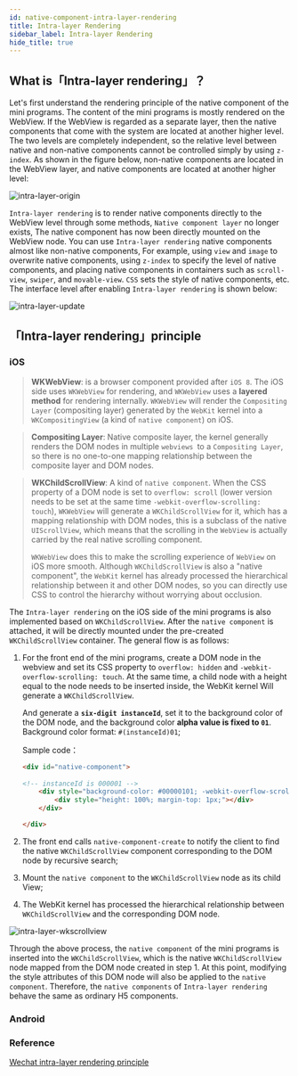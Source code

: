 ```yaml
---
id: native-component-intra-layer-rendering
title: Intra-layer Rendering
sidebar_label: Intra-layer Rendering
hide_title: true
---
```


## What is「Intra-layer rendering」？

Let's first understand the rendering principle of the native component of the mini programs. The content of the mini programs is mostly rendered on the WebView. If the WebView is regarded as a separate layer, then the native components that come with the system are located at another higher level. The two levels are completely independent, so the relative level between native and non-native components cannot be controlled simply by using `z-index`. As shown in the figure below, non-native components are located in the WebView layer, and native components are located at another higher level:

![intra-layer-origin](https://static.devfdg.net/static/mono-static/docs-ui/img/intra-layer-origin.jpg)

`Intra-layer rendering` is to render native components directly to the WebView level through some methods, `Native component layer` no longer exists, The native component has now been directly mounted on the WebView node. You can use `Intra-layer rendering` native components almost like non-native components, For example, using `view` and `image` to overwrite native components, using `z-index` to specify the level of native components, and placing native components in containers such as `scroll-view`, `swiper`, and `movable-view`. `CSS` sets the style of native components, etc. The interface level after enabling `Intra-layer rendering` is shown below:

![intra-layer-update](https://static.devfdg.net/static/mono-static/docs-ui/img/intra-layer-update.jpg)

## 「Intra-layer rendering」principle

### iOS

> **WKWebView**: is a browser component provided after `iOS 8`. The iOS side uses `WKWebView` for rendering, and `WKWebView` uses a **layered method** for rendering internally. `WKWebView` will render the `Compositing Layer` (compositing layer) generated by the `WebKit` kernel into a `WKCompositingView` (a kind of  `native component`) on iOS.

>**Compositing Layer**: Native composite layer, the kernel generally renders the DOM nodes in multiple `webviews `to a `Compositing Layer`, so there is no one-to-one mapping relationship between the composite layer and DOM nodes.

>**WKChildScrollView**: A kind of `native component`. When the CSS property of a DOM node is set to `overflow: scroll` (lower version needs to be set at the same time `-webkit-overflow-scrolling: touch`), `WKWebView` will generate a `WKChildScrollView` for it, which has a mapping relationship with DOM nodes, this is a subclass of the native `UIScrollView`, which means that the scrolling in the `WebView` is actually carried by the real native scrolling component. 
>
>`WKWebView` does this to make the scrolling experience of `WebView` on iOS more smooth. Although `WKChildScrollView` is also a "native component", the `WebKit` kernel has already processed the hierarchical relationship between it and other DOM nodes, so you can directly use CSS to control the hierarchy without worrying about occlusion.

The `Intra-layer rendering` on the iOS side of the mini programs is also implemented based on `WKChildScrollView`. After the `native component` is attached, it will be directly mounted under the pre-created `WKChildScrollView` container. The general flow is as follows:

1. For the front end of the mini programs, create a DOM node in the webview and set its CSS property to `overflow: hidden` and `-webkit-overflow-scrolling: touch`. At the same time, a child node with a height equal to the node needs to be inserted inside, the WebKit kernel Will generate a `WKChildScrollView`. 

   And generate a **`six-digit instanceId`**, set it to the background color of the DOM node, and the background color **alpha value is fixed to `01`**. Background color format: `#(instanceId)01`;

   Sample code：

   ```html
   <div id="native-component">
     
   <!-- instanceId is 000001 -->
       <div style="background-color: #00000101; -webkit-overflow-scrolling: touch; overflow: scroll; position: absolute; width: 100%; height: 100%; top: 0px; left: 0px; background-position: initial initial; background-repeat: initial initial;">
           <div style="height: 100%; margin-top: 1px;"></div>
       </div>
   
   </div>
   ```

2. The front end calls `native-component-create` to notify the client to find the native `WKChildScrollView` component corresponding to the DOM node by recursive search;

3. Mount the `native component` to the `WKChildScrollView` node as its child View;

4. The WebKit kernel has processed the hierarchical relationship between `WKChildScrollView` and the corresponding DOM node.

![intra-layer-wkscrollview](https://static.devfdg.net/static/mono-static/docs-ui/img/intra-layer-wkscrollview.jpg)

Through the above process, the `native component` of the mini programs is inserted into the `WKChildScrollView`, which is the native `WKChildScrollView` node mapped from the DOM node created in step 1. At this point, modifying the style attributes of this DOM node will also be applied to the `native component`. Therefore, the `native components` of `Intra-layer rendering` behave the same as ordinary H5 components.

### Android



### Reference

[Wechat intra-layer rendering principle](https://developers.weixin.qq.com/community/develop/article/doc/000c4e433707c072c1793e56f5c813?page=1#comment-list)
